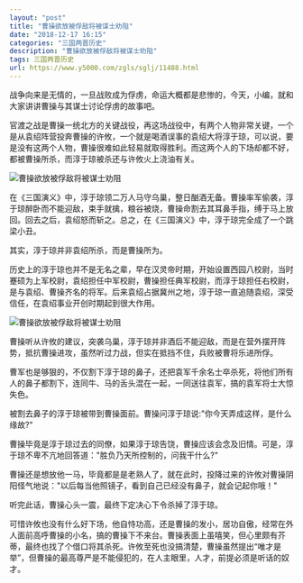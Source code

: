 ```yaml
---
layout: "post"
title: "曹操欲放被俘敌将被谋士劝阻"
date: "2018-12-17 16:15"
categories: "三国两晋历史"
description: "曹操欲放被俘敌将被谋士劝阻"
tags: 三国两晋历史
url: https://www.y5000.com/zgls/sglj/11488.html
---
```






战争向来是无情的，一旦战败成为俘虏，命运大概都是悲惨的，今天，小编，就和大家讲讲曹操与其谋士讨论俘虏的故事吧。

官渡之战是曹操一统北方的关键战役，再这场战役中，有两个人物非常关键，一个是从袁绍阵营投奔曹操的许攸，一个就是喝酒误事的袁绍大将淳于琼，可以说，要是没有这两个人物，曹操很难如此轻易就取得胜利。而这两个人的下场却都不好，都被曹操所杀，而淳于琼被杀还与许攸火上浇油有关。

![曹操欲放被俘敌将被谋士劝阻](/uploads/allimg/170119/6-1F1191H30B94.JPG)

在《三国演义》中，淳于琼领二万人马守乌巢，整日酗酒无备。曹操率军偷袭，淳于琼醉卧而不能迎敌，束手就擒，粮谷被烧，曹操命割去其耳鼻手指，缚于马上放回。回去之后，袁绍怒而斩之。总之，在《三国演义》中，淳于琼完全成了一个跳梁小丑。

其实，淳于琼并非袁绍所杀，而是曹操所为。

历史上的淳于琼也并不是无名之辈，早在汉灵帝时期，开始设置西园八校尉，当时蹇硕为上军校尉，袁绍担任中军校尉，曹操担任典军校尉，而淳于琼担任右校尉，是与袁绍、曹操齐名的将军。后来袁绍占据冀州之地，淳于琼一直追随袁绍，深受信任，在袁绍事业开创时期起到很大作用。

![曹操欲放被俘敌将被谋士劝阻](/uploads/allimg/170119/6-1F1191H3412A.JPG)

曹操听从许攸的建议，突袭乌巢，淳于琼并非酒后不能迎敌，而是在营外摆开阵势，抵抗曹操进攻，虽然听过力战，但实在抵挡不住，兵败被曹将乐进所俘。

曹军也是够狠的，不仅割下淳于琼的鼻子，还把袁军千余名士卒杀死，将他们所有人的鼻子都割下，连同牛、马的舌头混在一起，一同送往袁军，搞的袁军将士大惊失色。

被割去鼻子的淳于琼被带到曹操面前。曹操问淳于琼说:"你今天弄成这样，是什么缘故?"

曹操毕竟是淳于琼过去的同僚，如果淳于琼告饶，曹操应该会念及旧情。可是，淳于琼不卑不亢地回答道："胜负乃天所控制的，问我干什么?"

曹操还是想放他一马，毕竟都是是老熟人了，就在此时，投降过来的许攸对曹操阴阳怪气地说："以后每当他照镜子，看到自己已经没有鼻子，就会记起你哦！"

听完此话，曹操心头一震，最终下定决心下令杀掉了淳于琼。

可惜许攸也没有什么好下场，他自恃功高，还是曹操的发小，居功自傲，经常在外人面前高呼曹操的小名，搞的曹操下不来台。曹操表面上虽嘻笑，但心里颇有芥蒂，最终也找了个借口将其杀死。许攸至死也没搞清楚，曹操虽然提出“唯才是举”，但曹操的最高尊严是不能侵犯的，在人主眼里，人才，前提必须是听话的奴才。
